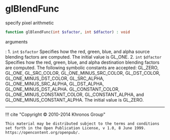 # glBlendFunc
specify pixel arithmetic

```php
function glBlendFunc(int $sfactor, int $dfactor) : void
```



arguments

:    1. `int` `$sfactor` Specifies how the red, green, blue, and alpha source
    blending factors are computed. The initial value is
    <constant>GL_ONE</constant>.
    2. `int` `$dfactor` Specifies how the red, green, blue, and alpha destination
    blending factors are computed. The following symbolic constants are accepted:
    <constant>GL_ZERO</constant>, <constant>GL_ONE</constant>,
    <constant>GL_SRC_COLOR</constant>,
    <constant>GL_ONE_MINUS_SRC_COLOR</constant>,
    <constant>GL_DST_COLOR</constant>,
    <constant>GL_ONE_MINUS_DST_COLOR</constant>,
    <constant>GL_SRC_ALPHA</constant>,
    <constant>GL_ONE_MINUS_SRC_ALPHA</constant>,
    <constant>GL_DST_ALPHA</constant>,
    <constant>GL_ONE_MINUS_DST_ALPHA</constant>.
    <constant>GL_CONSTANT_COLOR</constant>,
    <constant>GL_ONE_MINUS_CONSTANT_COLOR</constant>,
    <constant>GL_CONSTANT_ALPHA</constant>, and
    <constant>GL_ONE_MINUS_CONSTANT_ALPHA</constant>. The initial value is
    <constant>GL_ZERO</constant>.



---
     

!!! cite "Copyright © 2010-2014 Khronos Group"

    This material may be distributed subject to the terms and conditions set forth in the Open Publication License, v 1.0, 8 June 1999. https://opencontent.org/openpub/.